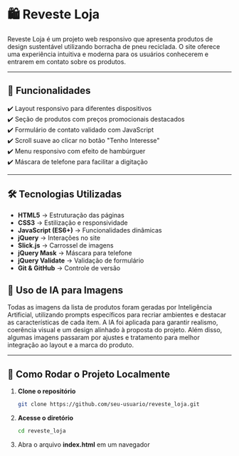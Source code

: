 # 🛍️ Reveste Loja

Reveste Loja é um projeto web responsivo que apresenta produtos de design sustentável utilizando borracha de pneu reciclada. O site oferece uma experiência intuitiva e moderna para os usuários conhecerem e entrarem em contato sobre os produtos.

---

## 📌 **Funcionalidades**
✔️ Layout responsivo para diferentes dispositivos  
✔️ Seção de produtos com preços promocionais destacados  
✔️ Formulário de contato validado com JavaScript  
✔️ Scroll suave ao clicar no botão "Tenho Interesse"  
✔️ Menu responsivo com efeito de hambúrguer  
✔️ Máscara de telefone para facilitar a digitação  

---

## 🛠 **Tecnologias Utilizadas**
- **HTML5** → Estruturação das páginas  
- **CSS3** → Estilização e responsividade  
- **JavaScript (ES6+)** → Funcionalidades dinâmicas  
- **jQuery** → Interações no site  
- **Slick.js** → Carrossel de imagens  
- **jQuery Mask** → Máscara para telefone  
- **jQuery Validate** → Validação de formulário  
- **Git & GitHub** → Controle de versão  


## 🎨 **Uso de IA para Imagens**
Todas as imagens da lista de produtos foram geradas por Inteligência Artificial, utilizando prompts específicos para recriar ambientes e destacar as características de cada item. A IA foi aplicada para garantir realismo, coerência visual e um design alinhado à proposta do projeto. Além disso, algumas imagens passaram por ajustes e tratamento para melhor integração ao layout e a marca do produto.

---

## 🚀 **Como Rodar o Projeto Localmente**
1. **Clone o repositório**  
   ```bash
   git clone https://github.com/seu-usuario/reveste_loja.git
2. **Acesse o diretório**  
   ```bash
   cd reveste_loja
3. Abra o arquivo **index.html** em um navegador

